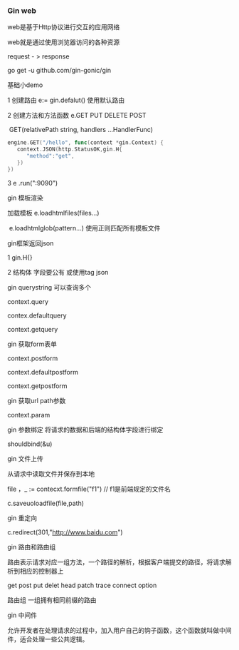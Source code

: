 ### Gin web

web是基于Http协议进行交互的应用网络

web就是通过使用浏览器访问的各种资源

request - > response



go get -u github.com/gin-gonic/gin



基础小demo

1 创建路由  e:= gin.defalut() 使用默认路由

2  创建方法和方法函数  e.GET PUT DELETE POST 

​	GET(relativePath string, handlers ...HandlerFunc)

```GO
engine.GET("/hello", func(context *gin.Context) {
   context.JSON(http.StatusOK,gin.H{
      "method":"get",
   })
})
```

3 e .run(":9090")



gin 模板渲染 

加载模板 e.loadhtmlfiles(files...) 

​					e.loadhtmlglob(pattern...) 使用正则匹配所有模板文件



gin框架返回json

1 gin.H{}

2 结构体  字段要公有  或使用tag json



gin querystring   可以查询多个  

context.query

contex.defaultquery

context.getquery



gin 获取form表单

context.postform

context.defaultpostform

context.getpostform



gin 获取url path参数

context.param



gin 参数绑定  将请求的数据和后端的结构体字段进行绑定

 shouldbind(&u)



gin 文件上传

从请求中读取文件并保存到本地

file ，_ := contecxt.formfile("f1") // f1是前端规定的文件名

c.saveuoloadfile(file,path)



gin 重定向

c.redirect(301,"http://www.baidu.com")



gin 路由和路由组

路由表示请求对应一组方法，一个路径的解析，根据客户端提交的路径，将请求解析到相应的控制器上

get post put delet head patch trace connect option



路由组 一组拥有相同前缀的路由



gin 中间件

允许开发者在处理请求的过程中，加入用户自己的钩子函数，这个函数就叫做中间件，适合处理一些公共逻辑。